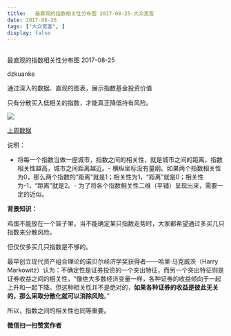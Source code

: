 ```yaml
---
title:   最直观的指数相关性分布图 2017-08-25-大众宽客
date: 2017-08-26
tags: ["大众宽客", ]
display: false
---
```



## 



最直观的指数相关性分布图 2017-08-25




dzkuanke




通过深入的数据、直观的图表，展示指数基金投资价值


只有分散买入低相关的指数，才能真正降低持有风险。



<img data-s="300,640" data-type="png" src="https://mmbiz.qpic.cn/mmbiz_png/PKw3FQPmhIiaibp9seYhfPDr5H6kAHcdYbO8B2h4Hic5aE3H4fQhRuUYJcLMHLXRbaw8yXYexByJpAwnXqA8xmSAw/0?wx_fmt=png" class="" data-ratio="0.7924217462932455" data-w="1214"/>

[上周数据](http://mp.weixin.qq.com/s?__biz=MzAwMTc1MDcwNw==&amp;mid=2648272290&amp;idx=1&amp;sn=825750ef2a6f93a3738fbb729917bc49&amp;chksm=82f92e7eb58ea7682998e6cf58578a45a456b9b1b8c3793454456020afd3aafcf38bb0029b4d&amp;scene=21#wechat_redirect)



说明：
- 将每一个指数当做一座城市，指数之间的相关性，就是城市之间的距离，指数相关性越高，城市之间距离越近。- 横纵坐标没有量纲。如果两个指数相关性为0，那么两个指数的“距离”就是1；相关性为1，“距离”就是0；相关性为-1，“距离”就是2。- 为了将各个指数相关性二维（平铺）呈现出来，需要一定的近似。


**背景知识：**

鸡蛋不能放在一个篮子里，当不能确定某只指数走势时，大家都希望通过多买几只指数来分散风险。&nbsp;



但仅仅多买几只指数是不够的。&nbsp;



最早创立现代资产组合理论的诺贝尔经济学奖获得者——哈里·马克威茨（Harry Markowitz）认为：不确定性是证券投资的一个突出特征，而另一个突出特征则是证券收益之间的相关性，“像绝大多数经济变量一样，各种证券的收益倾向于一起上升和一起下降。但这种相关性并不是绝对的，**如果各种证券的收益是彼此无关的，那么采取分散化就可以消除风险**。”&nbsp;



所以，指数之间的相关性也同等重要。






**微信扫一扫赞赏作者**